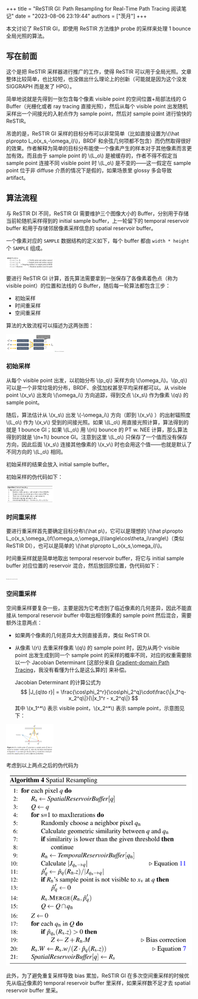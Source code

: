 +++
title = "ReSTIR GI: Path Resampling for Real-Time Path Tracing 阅读笔记"
date = "2023-08-06 23:19:44"
authors = ["茨月"]
+++

本文讨论了 ReSTIR GI，即使用 ReSTIR 方法维护 probe 的采样来处理 1 bounce 全局光照的算法。

<!-- more -->

## 写在前面

这个是把 ReSTIR 采样器进行推广的工作，使得 ReSTIR 可以用于全局光照。文章整体比较简单，也比较短，也没做出什么理论上的创新（可能就是因为这个没发 SIGGRAPH 而是发了 HPG）。

简单地说就是先得到一张包含每个像素 visible point 的空间位置+局部法线的 G Buffer（光栅化或者 ray tracing 直接光照），然后从每个 visible point 出发随机采样出一个间接光的入射点作为 sample point，然后对 sample point 进行愉快的 ReSTIR。

吊诡的是，ReSTIR GI 采样的目标分布可以非常简单（比如直接设置为\\(\hat p\propto L_o(x_s,-\omega_i)\\)，BRDF 和余弦几何项都不包含）而仍然取得很好的效果。作者解释为简单的目标分布能使一个像素产生的样本对于其他像素而言更加有效。而且由于 sample point 的 \\(L_o\\) 是被缓存的，作者不得不假定当 sample point 连接不同 visible point 时 \\(L_o\\) 是不变的——这一假定在 sample point 位于非 diffuse 介质的情况下是假的，如果场景里 glossy 多会导致 artifact。

## 算法流程

与 ReSTIR DI 不同，ReSTIR GI 需要维护三个图像大小的 Buffer，分别用于存储当前轮随机采样得到的 initial sample buffer，上一轮留下的 temporal reservoir buffer 和用于存储邻居像素采样信息的 spatial reservoir buffer。

一个像素对应的 `SAMPLE` 数据结构的定义如下，每个 buffer 都由 `width * height` 个 `SAMPLE` 组成。

<img src="/images/restir_gi/sample.webp" id="should-invert"  alt="Layout of the SAMPLE data structure for each pixel" style="zoom: 12.5%;" />

要进行 ReSTIR GI 计算，首先算法需要拿到一张保存了各像素着色点（称为 visible point）的位置和法线的 G Buffer，随后每一轮算法都包含三步：

- 初始采样
- 时间重采样
- 空间重采样

算法的大致流程可以描述为这两张图：

<img src="/images/restir_gi/dataflow.webp" id="should-invert"  alt="Dataflow of the whole algorithm" style="zoom: 12.5%;" />

<img src="/images/restir_gi/alogrithm.webp" id="should-invert"  alt="the process of the algorithm" style="zoom: 12.5%;" />

###  初始采样 

从每个 visible point 出发，以初始分布 \\(p_q\\) 采样方向 \\(\omega_i\\)。\\(p_q\\) 可以是一个非常垃圾的分布，BRDF、余弦加权甚至平均采样都可以。从 visible point \\(x_v\\) 出发向 \\(\omega_i\\) 方向追踪，得到交点 \\(x_s\\) 作为像素 \\(q\\) 的 sample point。

随后，算法估计从 \\(x_s\\) 出发 \\(-\omega_i\\) 方向（即到 \\(x_v\\) ）的出射辐照度 \\(L_o\\) 作为 \\(x_v\\) 受到的间接光照。如果 \\(L_o\\) 用直接光照计算，算法得到的就是 1 bounce GI；如果 \\(L_o\\) 用 \\(n\\) bounce 的 PT w. NEE 计算，那么算法得到的就是 \\(n+1\\) bounce GI。注意到这里 \\(L_o\\) 只保存了一个值而没有保存方向，因此后面 \\(x_s\\) 连接其他像素的 \\(x_v\\) 时也会用这个值——也就是默认了不同方向的 \\(L_o\\) 相同。

初始采样的结果会放入 initial sample buffer。

初始采样的伪代码如下：

<img src="/images/restir_gi/initial_sampling.webp" id="should-invert"  alt="pseudocode for initial sampling" style="zoom: 12.5%;" />

### 时间重采样

要进行重采样首先要确定目标分布\\(\hat p\\)，它可以是理想的 \\(\hat p\propto L_o(x_s,\omega_i)f(\omega_o,\omega_i)\langle\cos\theta_i\rangle\\)（类似 ReSTIR DI），也可以是简单的 \\(\hat p\propto L_o(x_s,\omega_i)\\)。

时间重采样就是简单地取出 temporal reservoir buffer，将它与 initial sample buffer 对应位置的 reservoir 混合，然后放回原位置，伪代码如下：

<img src="/images/restir_gi/temporal_sampling.webp" id="should-invert"  alt="pseudocode for temporal sampling" style="zoom: 12.5%;" />

### 空间重采样

空间重采样要复杂一些，主要是因为它考虑到了临近像素的几何差异，因此不能直接从 temporal reservoir buffer 中取出相邻像素的 sample point 然后混合，需要额外注意两点：

- 如果两个像素的几何差异太大则直接丢弃，类似 ReSTIR DI.

- 从像素 \\(r\\) 去重采样像素 \\(q\\) 的 sample point 时，因为从两个 visible point 出发生成到同一个 sample point 的采样的概率不同，对应的权重需要除以一个 Jacobian Determinant [这部分来自 [Gradient-domain Path Tracing](https://dl.acm.org/doi/10.1145/2766997)，我没有看懂为什么是这么算的] 来补偿。

  Jacobian Determinant 的计算公式为
  $$
  |J_{q\to r}| = \frac{\cos\phi_2^r}{\cos\phi_2^q}\cdot\frac{\|x_1^q-x_2^q\|}{\|x_1^r - x_2^q\|}
  $$
  其中 \\(x_1^\*\\) 表示 visible point，\\(x_2^\*\\) 表示 sample point，示意图见下：

<img src="/images/restir_gi/jacobian_determinant.webp" id="should-invert" style="zoom: 12.5%;" />

考虑到以上两点之后的伪代码为

<img src="/images/restir_gi/spatial_resampling.webp" id="should-invert"  alt="pseudocode for spatial sampling" style="padding: -5em 40%;" />

此外，为了避免重复采样导致 bias 累加，ReSTIR GI 在多次空间重采样的时候优先从临近像素的 temporal reservoir buffer 里采样，如果采样数不足才去 spatial reservoir buffer 里采。
